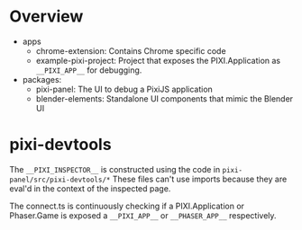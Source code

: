 # Overview

- apps
  - chrome-extension: Contains Chrome specific code
  - example-pixi-project: Project that exposes the PIXI.Application as `__PIXI_APP__` for debugging.
- packages:
  - pixi-panel: The UI to debug a PixiJS application
  - blender-elements: Standalone UI components that mimic the Blender UI

# pixi-devtools

The `__PIXI_INSPECTOR__` is constructed using the code in `pixi-panel/src/pixi-devtools/*`
These files can't use imports because they are eval'd in the context of the inspected page.

The connect.ts is continuously checking if a PIXI.Application or Phaser.Game is exposed a `__PIXI_APP__` or `__PHASER_APP__` respectively.
